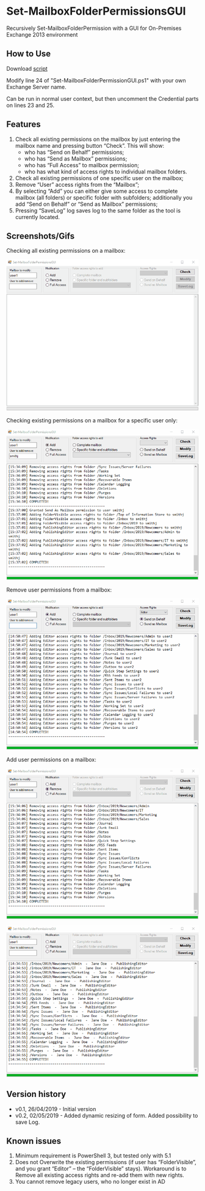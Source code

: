 # Set-MailboxFolderPermissionsGUI
Recursively Set-MailboxFolderPermission with a GUI for On-Premises Exchange 2013 environment

## How to Use
Download [script](https://github.com/Tristanic1/Set-MailboxFolderPermissionsGUI/archive/master.zip)

Modify line 24 of "Set-MailboxFolderPermissionGUI.ps1" with your own Exchange Server name.

Can be run in normal user context, but then uncomment the Credential parts on lines 23 and 25.

## Features
1.	Check all existing permissions on the mailbox by just entering the mailbox name and pressing button “Check”.
This will show:
    * who has “Send on Behalf” permissions;
    * who has “Send as Mailbox” permissions;
    * who has “Full Access” to mailbox permission;
    * who has what kind of access rights to individual mailbox folders.
2.	Check all existing permissions of one specific user on the mailbox;
3.	Remove “User” access rights from the “Mailbox”;
4.	By selecting “Add” you can either give some access to complete mailbox (all folders) or specific folder with subfolders; additionally you add “Send on Behalf” or “Send as Mailbox” permissions;
5.	Pressing “SaveLog” log saves log to the same folder as the tool is currently located.

## Screenshots/Gifs
Checking all existing permissions on a mailbox:

![Check All Permissions](https://github.com/Tristanic1/Set-MailboxFolderPermissionsGUI/blob/master/img/Check.gif)



Checking existing permissions on a mailbox for a specific user only:

![Check Single User Permissions](https://github.com/Tristanic1/Set-MailboxFolderPermissionsGUI/blob/master/img/CheckUser1.gif)



Remove user permissions from a mailbox:

![Remove User Permissions](https://github.com/Tristanic1/Set-MailboxFolderPermissionsGUI/blob/master/img/Remove1.gif)



Add user permissions on a mailbox:

![Add Specific Folder Permissions](https://github.com/Tristanic1/Set-MailboxFolderPermissionsGUI/blob/master/img/Add1.gif)

![Add User Permissions](https://github.com/Tristanic1/Set-MailboxFolderPermissionsGUI/blob/master/img/Modify1.gif)


## Version history
*    v0.1, 26/04/2019 - Initial version
*    v0.2, 02/05/2019 - Added dynamic resizing of form. Added possibility to save Log.

## Known issues
1.	Minimum requirement is PowerShell 3, but tested only with 5.1
2.	Does not Overwrite the existing permissions (if user has “FolderVisible”, and you grant “Editor” – the “FolderVisible” stays). Workaround is to Remove all existing access rights and re-add them with new rights.
3. You cannot remove legacy users, who no longer exist in AD
